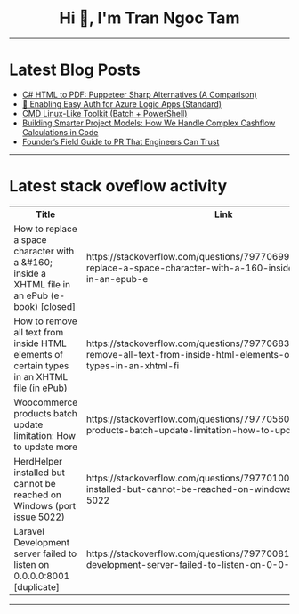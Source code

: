 <h1 align="center">Hi 👋, I'm Tran Ngoc Tam</h1>

---

# Latest Blog Posts 
<!-- BLOG-POST-LIST:START -->
- [C# HTML to PDF: Puppeteer Sharp Alternatives &lpar;A Comparison&rpar;](https://dev.to/mhamzap10/c-html-to-pdf-puppeteer-sharp-alternatives-a-comparison-4oll)
- [🔐 Enabling Easy Auth for Azure Logic Apps &lpar;Standard&rpar;](https://dev.to/imdj/enabling-easy-auth-for-azure-logic-apps-standard-1m2i)
- [CMD Linux-Like Toolkit &lpar;Batch + PowerShell&rpar;](https://dev.to/techy4shri/linux-command-aliases-for-windows--3oh6)
- [Building Smarter Project Models: How We Handle Complex Cashflow Calculations in Code](https://dev.to/abdul_shamim/building-smarter-project-models-how-we-handle-complex-cashflow-calculations-in-code-2nmg)
- [Founder’s Field Guide to PR That Engineers Can Trust](https://dev.to/sonia_bobrik_1939cdddd79d/founders-field-guide-to-pr-that-engineers-can-trust-3c47)
<!-- BLOG-POST-LIST:END -->

---

# Latest stack oveflow activity
<table>
  <tr><th>Title</th><th>Link</th></tr>
  <!-- STACKOVERFLOW:START --><tr><td>How to replace a space character with a &amp;#160; inside a XHTML file in an ePub &lpar;e-book&rpar; [closed]</td><td>https://stackoverflow.com/questions/79770699/how-to-replace-a-space-character-with-a-160-inside-a-xhtml-file-in-an-epub-e</td></tr><tr><td>How to remove all text from inside HTML elements of certain types in an XHTML file &lpar;in ePub&rpar;</td><td>https://stackoverflow.com/questions/79770683/how-to-remove-all-text-from-inside-html-elements-of-certain-types-in-an-xhtml-fi</td></tr><tr><td>Woocommerce products batch update limitation: How to update more</td><td>https://stackoverflow.com/questions/79770560/woocommerce-products-batch-update-limitation-how-to-update-more</td></tr><tr><td>HerdHelper installed but cannot be reached on Windows &lpar;port issue 5022&rpar;</td><td>https://stackoverflow.com/questions/79770100/herdhelper-installed-but-cannot-be-reached-on-windows-port-issue-5022</td></tr><tr><td>Laravel Development server failed to listen on 0.0.0.0:8001 [duplicate]</td><td>https://stackoverflow.com/questions/79770081/laravel-development-server-failed-to-listen-on-0-0-0-08001</td></tr><!-- STACKOVERFLOW:END -->
</table>

---


